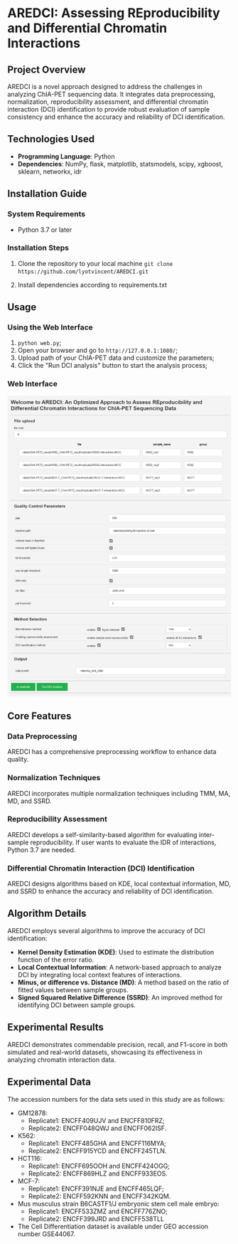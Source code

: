 # AREDCI: Assessing REproducibility and Differential Chromatin Interactions

## Project Overview
AREDCI is a novel approach designed to address the challenges in analyzing ChIA-PET sequencing data. It integrates data preprocessing, normalization, reproducibility assessment, and differential chromatin interaction (DCI) identification to provide robust evaluation of sample consistency and enhance the accuracy and reliability of DCI identification.

## Technologies Used
- **Programming Language**: Python
- **Dependencies**: NumPy, flask, matplotlib, statsmodels, scipy, xgboost, sklearn, networkx, idr

## Installation Guide
### System Requirements
- Python 3.7 or later

### Installation Steps
1. Clone the repository to your local machine
`git clone https://github.com/lyotvincent/AREDCI.git`

2. Install dependencies according to requirements.txt

## Usage
### Using the Web Interface
1. `python web.py`;
2. Open your browser and go to `http://127.0.0.1:1080/`;
3. Upload path of your ChIA-PET data and customize the parameters;
4. Click the "Run DCI analysis" button to start the analysis process;

### Web Interface
![Web Interface Screenshot](/static/images//web_interface.jpeg)

## Core Features
### Data Preprocessing
AREDCI has a comprehensive preprocessing workflow to enhance data quality.

### Normalization Techniques
AREDCI incorporates multiple normalization techniques including TMM, MA, MD, and SSRD.

### Reproducibility Assessment
AREDCI develops a self-similarity-based algorithm for evaluating inter-sample reproducibility. If user wants to evaluate the IDR of interactions, Python 3.7 are needed.

### Differential Chromatin Interaction (DCI) Identification
AREDCI designs algorithms based on KDE, local contextual information, MD, and SSRD to enhance the accuracy and reliability of DCI identification.

## Algorithm Details
AREDCI employs several algorithms to improve the accuracy of DCI identification:
- **Kernel Density Estimation (KDE)**: Used to estimate the distribution function of the error ratio.
- **Local Contextual Information**: A network-based approach to analyze DCI by integrating local context features of interactions.
- **Minus, or difference vs. Distance (MD)**: A method based on the ratio of fitted values between sample groups.
- **Signed Squared Relative Difference (SSRD)**: An improved method for identifying DCI between sample groups.

## Experimental Results
AREDCI demonstrates commendable precision, recall, and F1-score in both simulated and real-world datasets, showcasing its effectiveness in analyzing chromatin interaction data.

## Experimental Data
The accession numbers for the data sets used in this study are as follows:  
* GM12878:
  - Replicate1: ENCFF409UJV and ENCFF810FRZ;
  - Replicate2: ENCFF048QWJ and ENCFF062ISF.  
* K562:
  - Replicate1: ENCFF485GHA and ENCFF116MYA;
  - Replicate2: ENCFF915YCD and ENCFF245TLN.  
* HCT116:
  - Replicate1: ENCFF695OOH and ENCFF424OGG;
  - Replicate2: ENCFF869HLZ and ENCFF933EOS.  
* MCF-7:
  - Replicate1: ENCFF391NJE and ENCFF465LQF;
  - Replicate2: ENCFF592KNN and ENCFF342KQM.  
* Mus musculus strain B6CASTF1/J embryonic stem cell male embryo:
  - Replicate1: ENCFF533ZMZ and ENCFF776ZNO;
  - Replicate2: ENCFF399JRD and ENCFF538TLL  
* The Cell Differentiation dataset is available under GEO accession number GSE44067.  